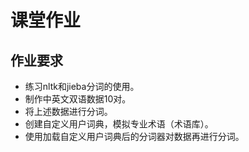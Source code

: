 课堂作业
========
作业要求
--------
-	练习nltk和jieba分词的使用。
-	制作中英文双语数据10对。
-	将上述数据进行分词。
-	创建自定义用户词典，模拟专业术语（术语库）。
-	使用加载自定义用户词典后的分词器对数据再进行分词。
